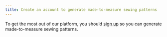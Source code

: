 ```yaml
---
title: Create an account to generate made-to-measure sewing patterns
---
```


To get the most out of our platform, you should [sign up](/signup/) so you can generate made-to-measure sewing patterns.
